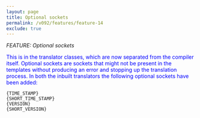 ```yaml
---
layout: page
title: Optional sockets
permalink: /v092/features/feature-14
exclude: true
---
```

_FEATURE: Optional sockets_

<span style="color:blue">This is in the translator classes, which are now separated from the compiler itself. Optional sockets are sockets that might not be present in the templates without producing an error and stopping up the translation process. In both the inbuilt translators the following optional sockets have been added:</span>

```
{TIME_STAMP} 
{SHORT_TIME_STAMP}
{VERSION} 
{SHORT_VERSION}
```
